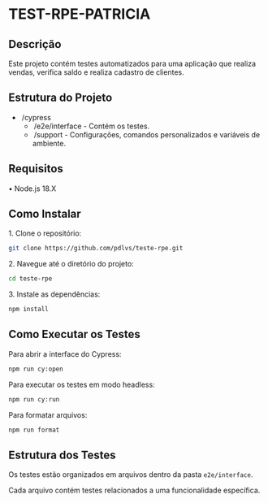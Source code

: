 # TEST-RPE-PATRICIA

## Descrição
Este projeto contém testes automatizados para uma aplicação que realiza vendas, verifica saldo e realiza cadastro de clientes.

## Estrutura do Projeto
- ⁠⁠ /cypress
  - ⁠ /e2e/interface - Contém os testes.
  - ⁠ /support⁠ - Configurações, comandos personalizados e variáveis de ambiente.

## Requisitos
•⁠  ⁠Node.js 18.X

## Como Instalar
1.⁠ ⁠Clone o repositório:
   ```bash
   git clone https://github.com/pdlvs/teste-rpe.git
   ```
2.⁠ ⁠Navegue até o diretório do projeto:
   ```bash
   cd teste-rpe
   ```
3.⁠ ⁠Instale as dependências:
   ```bash
   npm install
   ```

## Como Executar os Testes
Para abrir a interface do Cypress:
```bash
npm run cy:open
```
Para executar os testes em modo headless:
```bash
npm run cy:run
```
Para formatar arquivos:
```bash
npm run format
```

## Estrutura dos Testes
Os testes estão organizados em arquivos dentro da pasta ⁠``e2e/interface``. 

Cada arquivo contém testes relacionados a uma funcionalidade específica.
